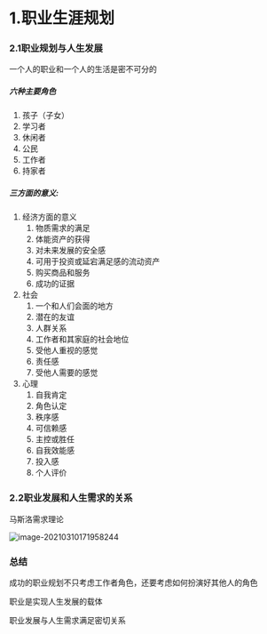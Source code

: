 # 1.职业生涯规划

### 2.1职业规划与人生发展

一个人的职业和一个人的生活是密不可分的

##### 六种主要角色

1.  孩子（子女）
2.  学习者
3.  休闲者
4.  公民
5.  工作者
6.  持家者 

##### 三方面的意义:

1.  经济方面的意义
    1.  物质需求的满足
    2.  体能资产的获得
    3.  对未来发展的安全感
    4.  可用于投资或延宕满足感的流动资产
    5.  购买商品和服务
    6.  成功的证据
2.  社会
    1.  一个和人们会面的地方
    2.  潜在的友谊
    3.  人群关系
    4.  工作者和其家庭的社会地位
    5.  受他人重视的感觉
    6.  责任感
    7.  受他人需要的感觉
3.  心理
    1.  自我肯定
    2.  角色认定
    3.  秩序感
    4.  可信赖感
    5.  主控或胜任
    6.  自我效能感
    7.  投入感
    8.  个人评价

### 2.2职业发展和人生需求的关系

马斯洛需求理论

![image-20210310171958244](https://i.loli.net/2021/03/10/MRqaQB6dy2cS3en.png)



### 总结

成功的职业规划不只考虑工作者角色，还要考虑如何扮演好其他人的角色

职业是实现人生发展的载体

职业发展与人生需求满足密切关系